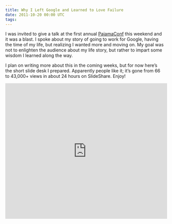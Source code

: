```yaml
---
title: Why I Left Google and Learned to Love Failure
date: 2011-10-20 00:00 UTC
tags:
---
```

I was invited to give a talk at the first annual [PajamaConf](http://www.pajamaconf.com)
this weekend and it was a blast. I spoke about my story of going to
work for Google, having the time of my life, but realizing I wanted
more and moving on. My goal was not to enlighten the audience about
my life story, but rather to impart some wisdom I learned along the way.

I plan on writing more about this in the coming weeks, but for now
here’s the short slide desk I prepared. Apparently people like it; it’s
gone from 66 to 43,000+ views in about 24 hours on SlideShare.
Enjoy!

<iframe scrolling="no" marginheight="0" marginwidth="0" frameborder="0" height="426" width="510" src="http://www.slideshare.net/slideshow/embed_code/9724716?rel=0">
</iframe>

